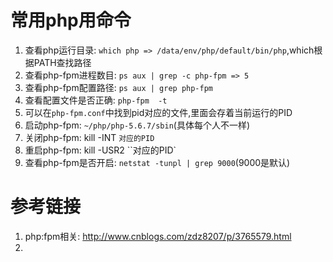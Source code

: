 # 常用php用命令

1. 查看php运行目录: `which php => /data/env/php/default/bin/php`,which根据PATH查找路径
2. 查看php-fpm进程数目: `ps aux | grep -c php-fpm => 5`
3. 查看php-fpm配置路径: `ps aux | grep php-fpm`
4. 查看配置文件是否正确: `php-fpm  -t`
5. 可以在`php-fpm.conf`中找到pid对应的文件,里面会存着当前运行的PID
6. 启动php-fpm: `~/php/php-5.6.7/sbin`(具体每个人不一样)
7. 关闭php-fpm: kill -INT `对应的PID`
8. 重启php-fpm: kill -USR2 ``对应的PID`
9. 查看php-fpm是否开启: `netstat -tunpl | grep 9000`(9000是默认)

# 参考链接

1. php:fpm相关: <http://www.cnblogs.com/zdz8207/p/3765579.html>
2. 
